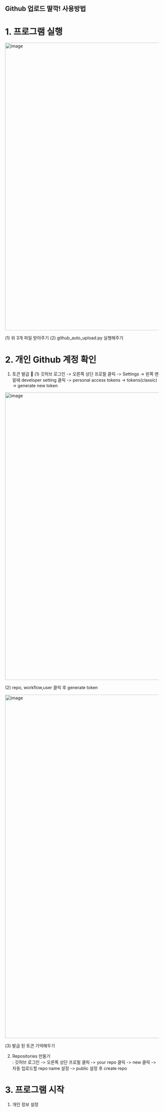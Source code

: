 ## Github 업로드 딸깍! 사용방법

# 1. 프로그램 실행

<img width="1540" height="940" alt="image" src="https://github.com/user-attachments/assets/a28eeeae-b136-4c88-9a62-dced4513f160" />

(1) 위 3개 파일 받아주기
(2) github_auto_upload.py 실행해주기

# 2. 개인 Github 계정 확인

1. 토큰 발급 🌟
(1) 깃허브 로그인 -> 오른쪽 상단 프로필 클릭 -> Settings -> 왼쪽 맨 밑에 developer setting 클릭  -> personal access tokens -> tokens(classic) -> generate new token

<img width="1540" height="940" alt="image" src="https://github.com/user-attachments/assets/82a57f71-b064-4849-9692-df27a8db0626" />

(2) repo, workflow,user 클릭 후 generate token

<img width="1154" height="1123" alt="image" src="https://github.com/user-attachments/assets/f7c6cd49-4f8f-497a-9640-102343b4e254" />

(3) 발급 된 토큰 기억해두기
   
2. Repositories 만들기  
: 깃허브 로그인 -> 오른쪽 상단 프로필 클릭 -> your repo 클릭 -> new 클릭 -> 자동 업로드할 repo name 설정 -> public 설정 후 create repo

# 3. 프로그램 시작

1. 개인 정보 설정
